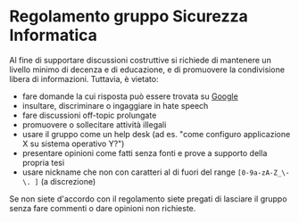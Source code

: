 # Regolamento gruppo Sicurezza Informatica

Al fine di supportare discussioni costruttive si richiede di mantenere un livello minimo di decenza e di educazione, e di promuovere la condivisione libera di informazioni. Tuttavia, è vietato:

- fare domande la cui risposta può essere trovata su [Google](https://google.it)
- insultare, discriminare o ingaggiare in hate speech
- fare discussioni off-topic prolungate
- promuovere o sollecitare attività illegali
- usare il gruppo come un help desk (ad es. "come configuro applicazione X su sistema operativo Y?")
- presentare opinioni come fatti senza fonti e prove a supporto della propria tesi
- usare nickname che non con caratteri al di fuori del range `[0-9a-zA-Z_\-\. ]` (a discrezione)

Se non siete d'accordo con il regolamento siete pregati di lasciare il gruppo senza fare commenti o dare opinioni non richieste.
